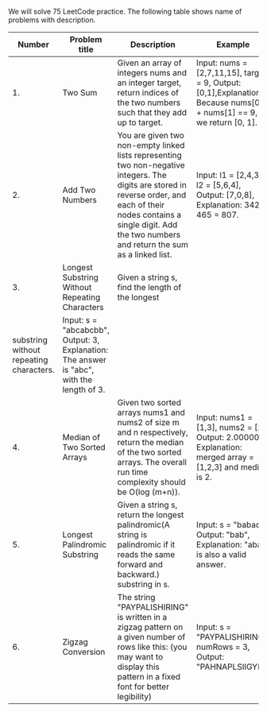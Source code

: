 We will solve 75 LeetCode practice. The following table shows name of problems with description.

| Number |Problem title| Description|Example|
|--------|-------------|------------|-------|
| 1. |Two Sum| Given an array of integers nums and an integer target, return indices of the two numbers such that they add up to target.| Input: nums = [2,7,11,15], target = 9, Output: [0,1],Explanation: Because nums[0] + nums[1] == 9, we return [0, 1].|
|2.| Add Two Numbers| You are given two non-empty linked lists representing two non-negative integers. The digits are stored in reverse order, and each of their nodes contains a single digit. Add the two numbers and return the sum as a linked list.| Input: l1 = [2,4,3], l2 = [5,6,4], Output: [7,0,8], Explanation: 342 + 465 = 807.|
|3.|Longest Substring Without Repeating Characters| Given a string s, find the length of the longest 
substring without repeating characters.| Input: s = "abcabcbb", Output: 3, Explanation: The answer is "abc", with the length of 3.| 
|4. | Median of Two Sorted Arrays| Given two sorted arrays nums1 and nums2 of size m and n respectively, return the median of the two sorted arrays. The overall run time complexity should be O(log (m+n)).| Input: nums1 = [1,3], nums2 = [2], Output: 2.00000, Explanation: merged array = [1,2,3] and median is 2.|
|5. | Longest Palindromic Substring| Given a string s, return the longest palindromic(A string is palindromic if it reads the same forward and backward.) substring in s.| Input: s = "babad", Output: "bab", Explanation: "aba" is also a valid answer.|
|6. | Zigzag Conversion | The string "PAYPALISHIRING" is written in a zigzag pattern on a given number of rows like this: (you may want to display this pattern in a fixed font for better legibility) | Input: s = "PAYPALISHIRING", numRows = 3, Output: "PAHNAPLSIIGYIR" |



